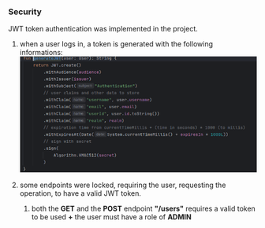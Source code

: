 ### Security

JWT token authentication was implemented in the project.

1. when a user logs in, a token is generated with the following informations:
![img.png](img.png)

2. some endpoints were locked, requiring the user, requesting the operation, to have a valid JWT token.
   1. both the **GET** and the **POST** endpoint **"/users"** requires a valid token to be used **+** the user must have a role of **ADMIN**
